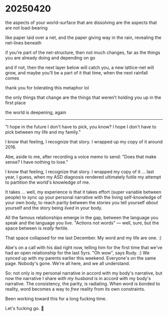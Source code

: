 # 20250420

the aspects of your world-surface that are dissolving are the aspects that are not load-bearing

like paper laid over a net, and the paper giving way in the rain, revealing the net-lines beneath

if you’re part of the net-structure, then not much changes, far as the things you are already doing and depending on go

and if not, then the next layer below will catch you, a new lattice-net will grow, and maybe you’ll be a part of it that time, when the next rainfall comes

thank you for tolerating this metaphor lol

the only things that change are the things that weren’t holding you up in the first place

the world is deepening, again

***

"I hope in the future I don't have to pick, you know? I hope I don't have to pick between my life and my family."

I know that feeling, I recognize that story. I wrapped up my copy of it around 2016.

Abe, aside to me, after recording a voice memo to send: "Does that make sense? I have nothing to lose."

I know that feeling, I recognize that story. I wrapped my copy of it ... last year, I guess, when my ASD diagnosis rendered ultimately futile my attempt to partition the world's knowledge of me.

It takes ... well, my experience is that it takes effort (super variable between people) to sync up your personal narrative with the living self-knowledge of your own body, to reach parity between the stories you tell yourself _about_ yourself and the story being _lived_ in your body.

All the famous relationships emerge in the gap, between the language you speak and the language you live. "Actions not words" — well, sure, but the space between is _really_ fertile.

That space collapsed for me last December. My word and my life are one. :)

Abe's on a call with his dad right now, telling him for the first time that we've had an open relationship for the last 5yrs. "Oh wow", says Rudy. :) We synced up with _my_ parents earlier this weekend. Everyone's on the same page. Nobody's gone. We're all here, and we all understand.

So: not only is my personal narrative in accord with my body's narrative, but now the narrative I share _with my husband_ is in accord with my body's narrative. The consistency, the parity, is radiating. When word is bonded to reality, word becomes a way to _free_ reality from its own constraints.

Been working toward this for a long fucking time.

Let's fucking go. 🤩
